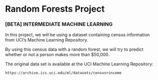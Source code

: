 # Random Forests Project
### [BETA] INTERMEDIATE MACHINE LEARNING

In this project, we will be using a dataset containing census information from UCI’s Machine Learning Repository.

By using this census data with a random forest, we will try to predict whether or not a person makes more than $50,000.

The original data set is available at the UCI Machine Learning Repository:

    https://archive.ics.uci.edu/ml/datasets/census+income
